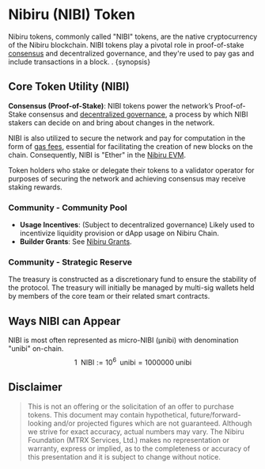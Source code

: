 #  Nibiru (NIBI) Token

Nibiru tokens, commonly called "NIBI" tokens, are the native cryptocurrency of the Nibiru
blockchain. NIBI tokens play a pivotal role in proof-of-stake
[consensus](../concepts/consensus.md) and
decentralized governance, and they're used to pay gas and include transactions in a block. . {synopsis}

## Core Token Utility (NIBI)

**Consensus (Proof-of-Stake)**: 
NIBI tokens power the network’s Proof-of-Stake consensus and [decentralized governance](../concepts/gov/), a process by which NIBI stakers can decide on and bring about changes in the network. 

NIBI is also utilized to secure the network and pay for computation in the form of [gas fees](../concepts/gas.md), essential for facilitating the creation of new blocks on the chain. Consequently, NIBI is "Ether" in the [Nibiru EVM](../evm/).

Token holders who stake or delegate their tokens to a validator operator for
purposes of securing the network and achieving consensus may receive staking
rewards.

### Community - Community Pool

- **Usage Incentives**: (Subject to decentralized governance) Likely used to incentivize liquidity provision or dApp usage on Nibiru Chain.
- **Builder Grants**: See [Nibiru Grants](https://nibiru.fi/ecosystem/grants).

### Community - Strategic Reserve

The treasury is constructed as a discretionary fund to ensure the stability of the protocol. The treasury will initially be managed by multi-sig wallets held by members of the core team or their related smart contracts.

## Ways NIBI can Appear 

NIBI is most often represented as micro-NIBI (μnibi) with denomination "unibi"
on-chain. 
$$1 \;\text{ NIBI} := 10^6 \;\text{ unibi} = 1000000\;\text{unibi}$$

## Disclaimer

> This is not an offering or the solicitation of an offer to purchase tokens. This document may contain hypothetical, future/forward-looking and/or projected figures which are not guaranteed. Although we strive for exact accuracy, actual numbers may vary. The Nibiru Foundation (MTRX Services, Ltd.) makes no representation or warranty, express or implied, as to the completeness or accuracy of this presentation and it is subject to change without notice.
